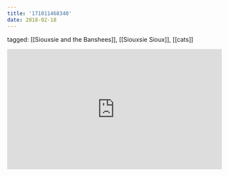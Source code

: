 ```yaml
---
title: '171011468340'
date: 2018-02-18
---
```

tagged: [[Siouxsie and the Banshees]], [[Siouxsie Sioux]], [[cats]]
<iframe allow="accelerometer; autoplay; clipboard-write; encrypted-media; gyroscope; picture-in-picture" allowfullscreen="" frameborder="0" height="281" id="youtube_iframe" src="https://www.youtube.com/embed/zpaqBXc5MTk?feature=oembed&amp;enablejsapi=1&amp;origin=https://safe.txmblr.com&amp;wmode=opaque" width="500"></iframe>